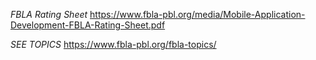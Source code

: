 *FBLA Rating Sheet*
https://www.fbla-pbl.org/media/Mobile-Application-Development-FBLA-Rating-Sheet.pdf 

*SEE TOPICS*
https://www.fbla-pbl.org/fbla-topics/
